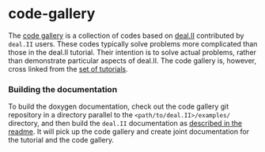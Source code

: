 # code-gallery
The [code gallery](https://dealii.org/developer/doxygen/deal.II/CodeGallery.html) is a collection of codes based on
[deal.II](https://www.dealii.org) contributed by `deal.II`
users. These codes typically solve problems more complicated than
those in the deal.II tutorial. Their intention is to solve actual
problems, rather than demonstrate particular aspects of deal.II.
The code gallery is, however, cross linked from the
[set of tutorials](https://dealii.org/developer/doxygen/deal.II/Tutorial.html#TutorialConnectionGraph).

### Building the documentation

To build the doxygen documentation, check out the code gallery git repository in a directory parallel to the `<path/to/deal.II>/examples/` directory, and then build the `deal.II` documentation as [described in the readme](https://www.dealii.org/developer/readme.html#documentation). 
It will pick up the code gallery and create joint documentation for the tutorial and the code gallery. 
